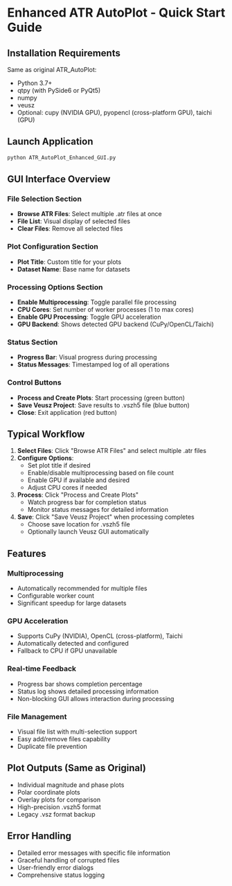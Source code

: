# Enhanced ATR AutoPlot - Quick Start Guide

## Installation Requirements
Same as original ATR_AutoPlot:
- Python 3.7+
- qtpy (with PySide6 or PyQt5)
- numpy
- veusz
- Optional: cupy (NVIDIA GPU), pyopencl (cross-platform GPU), taichi (GPU)

## Launch Application
```bash
python ATR_AutoPlot_Enhanced_GUI.py
```

## GUI Interface Overview

### File Selection Section
- **Browse ATR Files**: Select multiple .atr files at once
- **File List**: Visual display of selected files
- **Clear Files**: Remove all selected files

### Plot Configuration Section  
- **Plot Title**: Custom title for your plots
- **Dataset Name**: Base name for datasets

### Processing Options Section
- **Enable Multiprocessing**: Toggle parallel file processing
- **CPU Cores**: Set number of worker processes (1 to max cores)
- **Enable GPU Processing**: Toggle GPU acceleration
- **GPU Backend**: Shows detected GPU backend (CuPy/OpenCL/Taichi)

### Status Section
- **Progress Bar**: Visual progress during processing
- **Status Messages**: Timestamped log of all operations

### Control Buttons
- **Process and Create Plots**: Start processing (green button)
- **Save Veusz Project**: Save results to .vszh5 file (blue button)  
- **Close**: Exit application (red button)

## Typical Workflow

1. **Select Files**: Click "Browse ATR Files" and select multiple .atr files
2. **Configure Options**: 
   - Set plot title if desired
   - Enable/disable multiprocessing based on file count
   - Enable GPU if available and desired
   - Adjust CPU cores if needed
3. **Process**: Click "Process and Create Plots"
   - Watch progress bar for completion status
   - Monitor status messages for detailed information
4. **Save**: Click "Save Veusz Project" when processing completes
   - Choose save location for .vszh5 file
   - Optionally launch Veusz GUI automatically

## Features

### Multiprocessing
- Automatically recommended for multiple files
- Configurable worker count
- Significant speedup for large datasets

### GPU Acceleration  
- Supports CuPy (NVIDIA), OpenCL (cross-platform), Taichi
- Automatically detected and configured
- Fallback to CPU if GPU unavailable

### Real-time Feedback
- Progress bar shows completion percentage  
- Status log shows detailed processing information
- Non-blocking GUI allows interaction during processing

### File Management
- Visual file list with multi-selection support
- Easy add/remove files capability
- Duplicate file prevention

## Plot Outputs (Same as Original)
- Individual magnitude and phase plots
- Polar coordinate plots  
- Overlay plots for comparison
- High-precision .vszh5 format
- Legacy .vsz format backup

## Error Handling
- Detailed error messages with specific file information
- Graceful handling of corrupted files
- User-friendly error dialogs
- Comprehensive status logging
